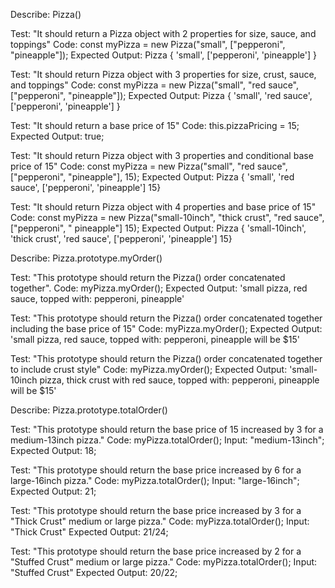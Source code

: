 Describe: Pizza()

Test: "It should return a Pizza object with 2 properties for size, sauce, and toppings"
Code: const myPizza = new Pizza("small", ["pepperoni", "pineapple"]);
Expected Output: Pizza { 'small', ['pepperoni', 'pineapple'] }

Test: "It should return Pizza object with 3 properties for size, crust, sauce, and toppings"
Code: const myPizza = new Pizza("small", "red sauce", ["pepperoni", "pineapple"]);
Expected Output: Pizza { 'small', 'red sauce', ['pepperoni', 'pineapple'] }

Test: "It should return a base price of 15"
Code: this.pizzaPricing = 15;
Expected Output: true;

Test: "It should return Pizza object with 3 properties and conditional base price of 15"
Code: const myPizza = new Pizza("small", "red sauce", ["pepperoni", "pineapple"], 15);
Expected Output: Pizza { 'small', 'red sauce', ['pepperoni', 'pineapple'] 15}

Test: "It should return Pizza object with 4 properties and base price of 15"
Code: const myPizza = new Pizza("small-10inch", "thick crust", "red sauce", ["pepperoni", " pineapple"] 15);
Expected Output: Pizza { 'small-10inch', 'thick crust', 'red sauce', ['pepperoni', 'pineapple'] 15}


Describe: Pizza.prototype.myOrder()

Test: "This prototype should return the Pizza() order concatenated together".
Code: myPizza.myOrder();
Expected Output: 'small pizza, red sauce, topped with: pepperoni, pineapple'

Test: "This prototype should return the Pizza() order concatenated together including the base price of 15"
Code: myPizza.myOrder();
Expected Output: 'small pizza, red sauce, topped with: pepperoni, pineapple will be $15'

Test: "This prototype should return the Pizza() order concatenated together to include crust style"
Code: myPizza.myOrder();
Expected Output: 'small-10inch pizza, thick crust with red sauce, topped with: pepperoni, pineapple will be $15'


Describe: Pizza.prototype.totalOrder()

Test: "This prototype should return the base price of 15 increased by 3 for a medium-13inch pizza."
Code: myPizza.totalOrder();
Input: "medium-13inch";
Expected Output: 18;

Test: "This prototype should return the base price increased by 6 for a large-16inch pizza."
Code: myPizza.totalOrder();
Input: "large-16inch";
Expected Output: 21;

Test: "This prototype should return the base price increased by 3 for a "Thick Crust" medium or large pizza."
Code: myPizza.totalOrder();
Input: "Thick Crust"
Expected Output: 21/24;

Test: "This prototype should return the base price increased by 2 for a "Stuffed Crust" medium or large pizza."
Code: myPizza.totalOrder();
Input: "Stuffed Crust"
Expected Output: 20/22;